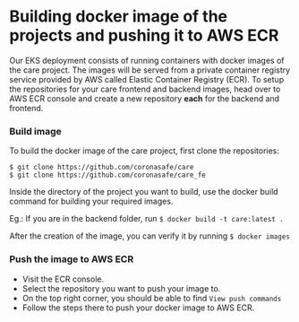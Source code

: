 # Building docker image of the projects and pushing it to AWS ECR

Our EKS deployment consists of running containers with docker images of the care project. The images will be served from a private container registry service provided by AWS called Elastic Container Registry (ECR). To setup the repositories for your care frontend and backend images, head over to AWS ECR console and create a new repository **each** for the backend and frontend.

### Build image

To build the docker image of the care project, first clone the repositories:

`$ git clone https://github.com/coronasafe/care`  
`$ git clone https://github.com/coronasafe/care_fe`

Inside the directory of the project you want to build, use the docker build command for building your required images.

Eg.: If you are in the backend folder, run `$ docker build -t care:latest .`

After the creation of the image, you can verify it by running `$ docker images`

### Push the image to AWS ECR

* Visit the ECR console.
* Select the repository you want to push your image to.
* On the top right corner, you should be able to find `View push commands`
* Follow the steps there to push your docker image to AWS ECR.